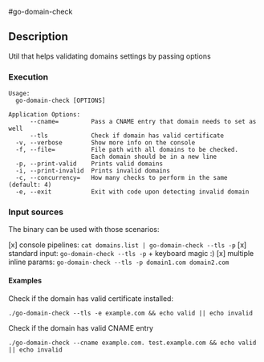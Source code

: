 #go-domain-check

## Description

Util that helps validating domains settings by passing options

### Execution

```
Usage:
  go-domain-check [OPTIONS]

Application Options:
      --cname=         Pass a CNAME entry that domain needs to set as well
      --tls            Check if domain has valid certificate
  -v, --verbose        Show more info on the console
  -f, --file=          File path with all domains to be checked.
                       Each domain should be in a new line
  -p, --print-valid    Prints valid domains
  -i, --print-invalid  Prints invalid domains
  -c, --concurrency=   How many checks to perform in the same (default: 4)
  -e, --exit           Exit with code upon detecting invalid domain

```

### Input sources

The binary can be used with those scenarios:

[x] console pipelines: `cat domains.list | go-domain-check --tls -p`
[x] standard input: `go-domain-check --tls -p` + keyboard magic :)
[x] multiple inline params: `go-domain-check --tls -p domain1.com domain2.com`

#### Examples

Check if the domain has valid certificate installed:

`./go-domain-check --tls -e example.com && echo valid || echo invalid`

Check if the domain has valid CNAME entry

`./go-domain-check --cname example.com. test.example.com && echo valid || echo invalid`
